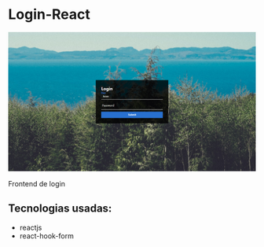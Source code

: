 # Login-React
![](.GitHub/imgs/img.png)

Frontend de login

## Tecnologias usadas:
* reactjs
* react-hook-form